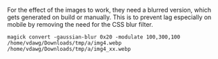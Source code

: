 For the effect of the images to work, they need a blurred version, which gets generated on build or manually.
This is to prevent lag especially on mobile by removing the need for the CSS blur filter.

`magick convert -gaussian-blur 0x20 -modulate 100,300,100 /home/vdawg/Downloads/tmp/a/img4.webp /home/vdawg/Downloads/tmp/a/img4_xx.webp`
